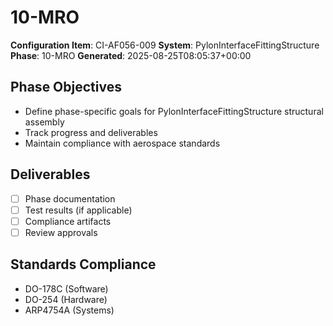 # 10-MRO

**Configuration Item**: CI-AF056-009
**System**: PylonInterfaceFittingStructure
**Phase**: 10-MRO
**Generated**: 2025-08-25T08:05:37+00:00

## Phase Objectives
- Define phase-specific goals for PylonInterfaceFittingStructure structural assembly
- Track progress and deliverables
- Maintain compliance with aerospace standards

## Deliverables
- [ ] Phase documentation
- [ ] Test results (if applicable)
- [ ] Compliance artifacts
- [ ] Review approvals

## Standards Compliance
- DO-178C (Software)
- DO-254 (Hardware)
- ARP4754A (Systems)

